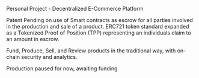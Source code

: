 Personal Project - Decentralized E-Commerce Platform

Patent Pending on use of Smart contracts as escrow for all parties involved in the production and sale of a product.
ERC721 token standard expanded as a Tokenized Proof of Position (TPP) representing an individuals claim to an amount in escrow.

Fund, Produce, Sell, and Review products in the traditional way, with on-chain security and analytics.

Production paused for now, awaiting funding
